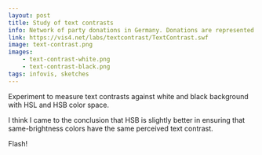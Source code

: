 ```yaml
---
layout: post
title: Study of text contrasts
info: Network of party donations in Germany. Donations are represented as lines linking donors and parties, arranged around a circle.
link: https://vis4.net/labs/textcontrast/TextContrast.swf
image: text-contrast.png
images:
    - text-contrast-white.png
    - text-contrast-black.png
tags: infovis, sketches
---
```


Experiment to measure text contrasts against white and black background with HSL and HSB color space.

I think I came to the conclusion that HSB is slightly better in ensuring that same-brightness colors have the same perceived text contrast.

Flash!
